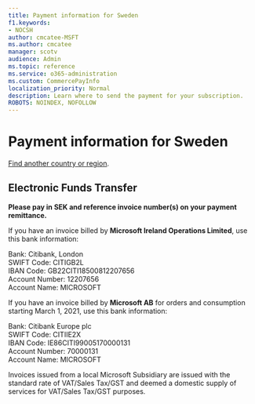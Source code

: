 ```yaml
---
title: Payment information for Sweden
f1.keywords:
- NOCSH
author: cmcatee-MSFT
ms.author: cmcatee
manager: scotv
audience: Admin
ms.topic: reference
ms.service: o365-administration
ms.custom: CommercePayInfo
localization_priority: Normal
description: Learn where to send the payment for your subscription.
ROBOTS: NOINDEX, NOFOLLOW
---                                
```


# Payment information for Sweden

[Find another country or region](../billing-and-payments/pay-for-your-subscription.md).

## Electronic Funds Transfer

**Please pay in SEK and reference invoice number(s) on your payment remittance.**

If you have an invoice billed by **Microsoft Ireland Operations Limited**, use this bank information:

Bank: Citibank, London\
SWIFT Code: CITIGB2L\
IBAN Code: GB22CITI18500812207656\
Account Number: 12207656\
Account Name: MICROSOFT

If you have an invoice billed by **Microsoft AB** for orders and consumption starting March 1, 2021, use this bank information:

Bank: Citibank Europe plc\
SWIFT Code: CITIIE2X\
IBAN Code: IE86CITI99005170000131\
Account Number: 70000131\
Account Name: MICROSOFT

Invoices issued from a local Microsoft Subsidiary are issued with the standard rate of VAT/Sales Tax/GST and deemed a domestic supply of services for VAT/Sales Tax/GST purposes.